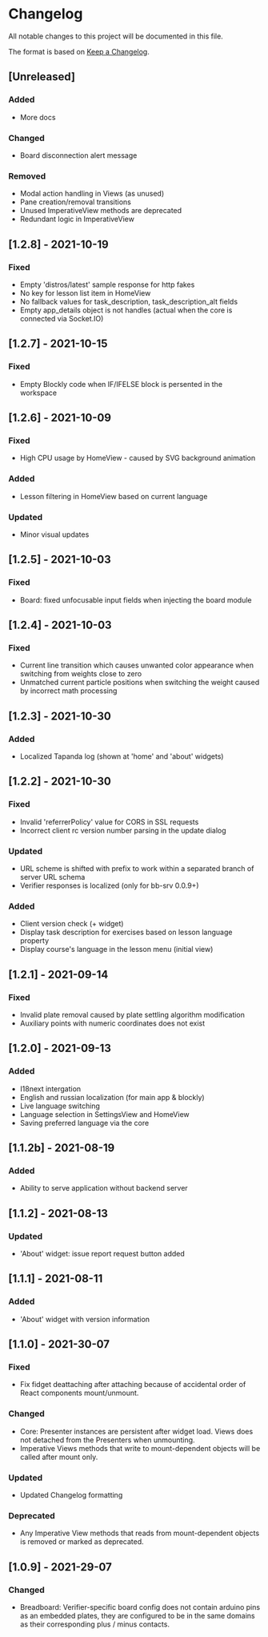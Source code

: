 # Changelog

All notable changes to this project will be documented in this file.

The format is based on [Keep a Changelog](https://keepachangelog.com/en/1.0.0/).

## [Unreleased]

### Added
- More docs

### Changed
- Board disconnection alert message


### Removed
- Modal action handling in Views (as unused)
- Pane creation/removal transitions
- Unused ImperativeView methods are deprecated
- Redundant logic in ImperativeView

## [1.2.8] - 2021-10-19

### Fixed
- Empty 'distros/latest' sample response for http fakes
- No key for lesson list item in HomeView
- No fallback values for task_description, task_description_alt fields
- Empty app_details object is not handles (actual when the core is connected via Socket.IO)

## [1.2.7] - 2021-10-15

### Fixed
- Empty Blockly code when IF/IFELSE block is persented in the workspace

## [1.2.6] - 2021-10-09

### Fixed
- High CPU usage by HomeView - caused by SVG background animation

### Added
- Lesson filtering in HomeView based on current language

### Updated
- Minor visual updates

## [1.2.5] - 2021-10-03

### Fixed
- Board: fixed unfocusable input fields when injecting the board module 

## [1.2.4] - 2021-10-03

### Fixed
- Current line transition which causes unwanted color appearance when switching from weights close to zero
- Unmatched current particle positions when switching the weight caused by incorrect math processing

## [1.2.3] - 2021-10-30

### Added
- Localized Tapanda log (shown at 'home' and 'about' widgets)

## [1.2.2] - 2021-10-30

### Fixed
- Invalid 'referrerPolicy' value for CORS in SSL requests
- Incorrect client rc version number parsing in the update dialog  

### Updated
- URL scheme is shifted with prefix to work within a separated branch of server URL schema
- Verifier responses is localized (only for bb-srv 0.0.9+)

### Added
- Client version check (+ widget)
- Display task description for exercises based on lesson language property
- Display course's language in the lesson menu (initial view)

## [1.2.1] - 2021-09-14

### Fixed
- Invalid plate removal caused by plate settling algorithm modification
- Auxiliary points with numeric coordinates does not exist

## [1.2.0] - 2021-09-13

### Added
- I18next intergation
- English and russian localization (for main app & blockly)
- Live language switching
- Language selection in SettingsView and HomeView
- Saving preferred language via the core

## [1.1.2b] - 2021-08-19

### Added
- Ability to serve application without backend server
## [1.1.2] - 2021-08-13

### Updated
- 'About' widget: issue report request button added

## [1.1.1] - 2021-08-11

### Added
- 'About' widget with version information

## [1.1.0] - 2021-30-07

### Fixed
- Fix fidget deattaching after attaching because of accidental order of React components mount/unmount.

### Changed
- Core: Presenter instances are persistent after widget load. Views does not detached from the Presenters when unmounting.
- Imperative Views methods that write to mount-dependent objects will be called after mount only.

### Updated
- Updated Changelog formatting

### Deprecated
- Any Imperative View methods that reads from mount-dependent objects is removed or marked as deprecated.

## [1.0.9] - 2021-29-07

### Changed
- Breadboard: Verifier-specific board config does not contain arduino pins as an embedded plates, they are configured to be in the same domains as their corresponding plus / minus contacts.
